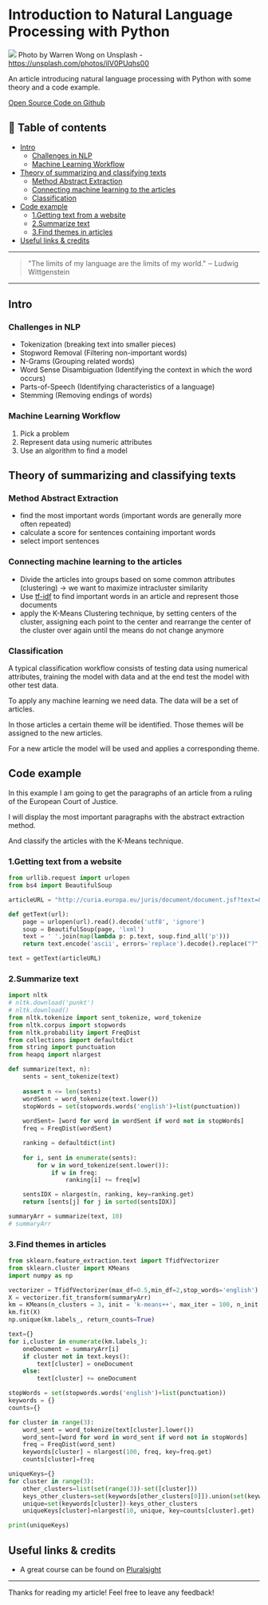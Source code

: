 # Introduction to Natural Language Processing with Python

[<img src="https://images.unsplash.com/photo-1493492473127-f5b4cafeb0b1?dpr=1&auto=compress,format&fit=crop&w=2551&h=&q=80&cs=tinysrgb&crop=">](
https://unsplash.com/photos/iIV0PUqhs00)
Photo by Warren Wong on Unsplash - https://unsplash.com/photos/iIV0PUqhs00

An article introducing natural language processing with Python with some theory and a code example.


[Open Source Code on Github](https://github.com/DDCreationStudios/summarizeTextPy)



## 📄 Table of contents

  - [Intro](#intro)
    - [Challenges in NLP](#challenges-in-nlp)
    - [Machine Learning Workflow](#machine-learning-workflow)
  - [Theory of summarizing and classifying texts](#theory-of-summarizing-and-classifying-texts)
    - [Method Abstract Extraction](#method-abstract-extraction)
    - [Connecting machine learning to the articles](#connecting-machine-learning-to-the-articles)
    - [Classification](#classification)
  - [Code example](#code-example)
    - [1.Getting text from a website](#1getting-text-from-a-website)
    - [2.Summarize text](#2summarize-text)
    - [3.Find themes in articles](#3find-themes-in-articles)
  - [Useful links & credits](#useful-links--credits)


---
>"The limits of my language are the limits of my world."
‒ Ludwig Wittgenstein
---

## Intro

### Challenges in NLP

- Tokenization (breaking text into smaller pieces)
- Stopword Removal (Filtering non-important words)
- N-Grams (Grouping related words)
- Word Sense Disambiguation (Identifying the context in which the word occurs)
- Parts-of-Speech (Identifying characteristics of a language)
- Stemming (Removing endings of words)

### Machine Learning Workflow

1. Pick a problem
1. Represent data using numeric attributes
1. Use an algorithm to find a model


## Theory of summarizing and classifying texts

### Method Abstract Extraction

- find the most important words (important words are generally more often repeated)
- calculate a score for sentences containing important words 
- select import sentences


### Connecting machine learning to the articles

- Divide the articles into groups based on some common attributes (clustering) -> we want to maximize intracluster similarity
- Use [tf-idf](https://en.wikipedia.org/wiki/Tf%E2%80%93idf) to find important words in an article and represent those documents 
- apply the K-Means Clustering technique, by setting centers of the cluster, assigning each point to the center and rearrange the center of the cluster over again until the means do not change anymore


### Classification

A typical classification workflow consists of testing data using numerical attributes, training the model with data and at the end test the model with other test data.

To apply any machine learning we need data. The data will be a set of articles. 

In those articles a certain theme will be identified. Those themes will be assigned to the new articles. 

For a new article the model will be used and applies a corresponding theme.

## Code example

In this example I am going to get the paragraphs of an article from a ruling of the European Court of Justice.

I will display the most important paragraphs with the abstract extraction method.

And classify the articles with the K-Means technique.


### 1.Getting text from a website

```python
from urllib.request import urlopen
from bs4 import BeautifulSoup

articleURL = "http://curia.europa.eu/juris/document/document.jsf?text=&docid=139407&pageIndex=0&doclang=EN&mode=lst&dir=&occ=first&part=1&cid=52454"

def getText(url):
    page = urlopen(url).read().decode('utf8', 'ignore')
    soup = BeautifulSoup(page, 'lxml')
    text = ' '.join(map(lambda p: p.text, soup.find_all('p')))
    return text.encode('ascii', errors='replace').decode().replace("?","")

text = getText(articleURL)
```


### 2.Summarize text


```python
import nltk
# nltk.download('punkt')
# nltk.download()
from nltk.tokenize import sent_tokenize, word_tokenize
from nltk.corpus import stopwords
from nltk.probability import FreqDist
from collections import defaultdict
from string import punctuation
from heapq import nlargest

def summarize(text, n):
    sents = sent_tokenize(text)
    
    assert n <= len(sents)
    wordSent = word_tokenize(text.lower())
    stopWords = set(stopwords.words('english')+list(punctuation))
    
    wordSent= [word for word in wordSent if word not in stopWords]
    freq = FreqDist(wordSent)

    ranking = defaultdict(int)
    
    for i, sent in enumerate(sents):
        for w in word_tokenize(sent.lower()):
            if w in freq:
                ranking[i] += freq[w]

    sentsIDX = nlargest(n, ranking, key=ranking.get)
    return [sents[j] for j in sorted(sentsIDX)]

summaryArr = summarize(text, 10)
# summaryArr
```


### 3.Find themes in articles

```python
from sklearn.feature_extraction.text import TfidfVectorizer
from sklearn.cluster import KMeans
import numpy as np

vectorizer = TfidfVectorizer(max_df=0.5,min_df=2,stop_words='english')
X = vectorizer.fit_transform(summaryArr)
km = KMeans(n_clusters = 3, init = 'k-means++', max_iter = 100, n_init = 1, verbose = True)
km.fit(X)
np.unique(km.labels_, return_counts=True)

text={}
for i,cluster in enumerate(km.labels_):
    oneDocument = summaryArr[i]
    if cluster not in text.keys():
        text[cluster] = oneDocument
    else:
        text[cluster] += oneDocument

stopWords = set(stopwords.words('english')+list(punctuation))
keywords = {}
counts={}

for cluster in range(3):
    word_sent = word_tokenize(text[cluster].lower())
    word_sent=[word for word in word_sent if word not in stopWords]
    freq = FreqDist(word_sent)
    keywords[cluster] = nlargest(100, freq, key=freq.get)
    counts[cluster]=freq

uniqueKeys={}
for cluster in range(3):   
    other_clusters=list(set(range(3))-set([cluster]))
    keys_other_clusters=set(keywords[other_clusters[0]]).union(set(keywords[other_clusters[1]]))
    unique=set(keywords[cluster])-keys_other_clusters
    uniqueKeys[cluster]=nlargest(10, unique, key=counts[cluster].get)

print(uniqueKeys)
```



## Useful links & credits
- A great course can be found on [Pluralsight](https://www.pluralsight.com/)

---

Thanks for reading my article! Feel free to leave any feedback! 


<!-- Written by Daniel Deutsch (deudan1010@gmail.com) -->
